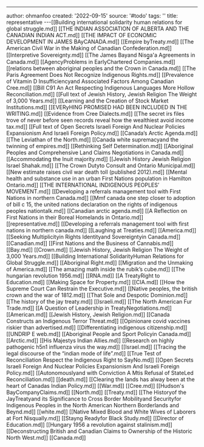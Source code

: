 ---
author: ohmanfoo
created: '2022-09-15'
source: '#todo'
tags: ''
title: representative
---[[Building international solidarity human relations for global struggle.md]]
[[THE INDIAN ASSOCIATION OF ALBERTA AND THE CANADIAN INDIAN ACT.md]]
[[THE IMPACT OF ECONOMIC DEVELOPMENT IN JAMES BAyCANADA.md]]
[[Empire byTreaty.md]]
[[The American Civil War in the Making of Canadian Confederation.md]]
[[Interpretive Sovereignty.md]]
[[The James Bayand Nisg̲a'a Agreements in Canada.md]]
[[AgencyProblems in EarlyChartered Companies.md]]
[[relations between aboriginal peoples and the Crown in Canada.md]]
[[The Paris Agreement Does Not Recognize Indigenous Rights.md]]
[[Prevalence of Vitamin D Insufficiencyand Associated Factors Among Canadian Cree.md]]
[[Bill C91 An Act Respecting Indigenous Languages More Hollow Reconciliation.md]]
[[Full text of Jewish History, Jewish Religion The Weight of 3,000 Years.md]]
[[Learning and the Creation of Stock Market Institutions.md]]
[[EVERyHING PROMISED HAD BEEN INCLUDED IN THE WRITING.md]]
[[Evidence from Cree Dialects.md]]
[[The secret irs files trove of never before seen records reveal how the wealthiest avoid income tax.md]]
[[Full text of Open Secrets Israeli Foreign And Nuclear Policies Expansionism And Israeli Foreign Policy.md]]
[[Canada’s Arctic Agenda.md]]
[[The Leviathan of the North.md]]
[[Canada white supremacyand the twinning of empires.md]]
[[Rethinking Self Determination.md]]
[[Aboriginal Peoples and Comprehensive Land Claims Negotiations in Canada.md]]
[[Accommodating the Inuit majority.md]]
[[Jewish History Jewish Religion Israel Shahak.md]]
[[The Crown Dutyto Consult and Ontario Municipal.md]]
[[New estimate raises civil war death toll (published 2012).md]]
[[Mental health and substance use in an urban First Nations population in Hamilton Ontario.md]]
[[THE INTERNATIONAL INDIGENOUS PEOPLES’ MOVEMENT.md]]
[[Developing a referrals management tool with First Nations in northern Canada.md]]
[[Mmf canada one step closer to adoption of bill c 15, the united nations declaration on the rights of indigenous peoples nationtalk.md]]
[[Canadian arctic agenda.md]]
[[A Reflection on First Nations in their Boreal Homelands in Ontario.md]]
[[representative.md]]
[[Developing a referrals management tool with first nations in northern canada.md]]
[[Laughing at Treaties.md]]
[[America.md]]
[[Seeking Multiplicityin Rights Identityand Sovereigntyin Canada.md]]
[[Canadian.md]]
[[First Nations and the Business of Cannabis.md]]
[[Bay.md]]
[[Crown.md]]
[[Jewish History, Jewish Religion The Weight of 3,000 Years.md]]
[[Building International SolidarityHuman Relations for Global Struggle.md]]
[[Aboriginal Right.md]]
[[Migration and the Unmaking of America.md]]
[[The amazing math inside the rubik’s cube.md]]
[[The hungarian revolution 1956.md]]
[[RNA.md]]
[[A TreatyRight to Education.md]]
[[Making Space for Property.md]]
[[CIA.md]]
[[How the Supreme Court Can Restrain the Executive.md]]
[[Native peoples, the british crown and the war of 1812.md]]
[[That Sole and Despotic Dominion.md]]
[[The history of the jay treaty.md]]
[[Israeli.md]]
[[The North American Fur Trade.md]]
[[A Question of Leadership in TreatyNegotiations.md]]
[[American.md]]
[[Jewish History, Jewish Religion.md]]
[[Canada Constructs an Indigenous Terror Threat.md]]
[[Opinionare covid vaccines riskier than advertised.md]]
[[Differentiating indigenous citizenship.md]]
[[UNDRIP E web.md]]
[[Aboriginal People and Sport Policyin Canada.md]]
[[Arctic.md]]
[[His Majestys Indian Allies.md]]
[[Research on highly pathogenic h5n1 influenza virus the way.md]]
[[Israel.md]]
[[Tracing the legal discourse of the “indian mode of life”.md]]
[[True Test of Reconciliation Respect the Indigenous Right to SayNo.md]]
[[Open Secrets Israeli Foreign And Nuclear Policies Expansionism And Israeli Foreign Policy.md]]
[[Autonomouslyand with Conviction A Mtis Refusal of StateLed Reconciliation.md]]
[[death.md]]
[[Clearing the lands has alway been at the heart of Canadas Indian Policy.md]]
[[War.md]]
[[Cree.md]]
[[Hudson's BayCompanyClaims.md]]
[[North.md]]
[[Treaty.md]]
[[The Historyof the JayTreatyand its Significance to Cross Border Mobilityand Securityfor Indigenous Peoples in the North American Northern Borderlands and Beynd.md]]
[[white.md]]
[[Native Mixed Blood and White Wives of Laborers at Fort Nisqually.md]]
[[Stayng Readyfor Black Study.md]]
[[Director of Education.md]]
[[Hungary 1956 a revolution against stalinism.md]]
[[Deconstructing British and Canadian Claims to Ownership of the Historic North West.md]]
[[Canada.md]]
